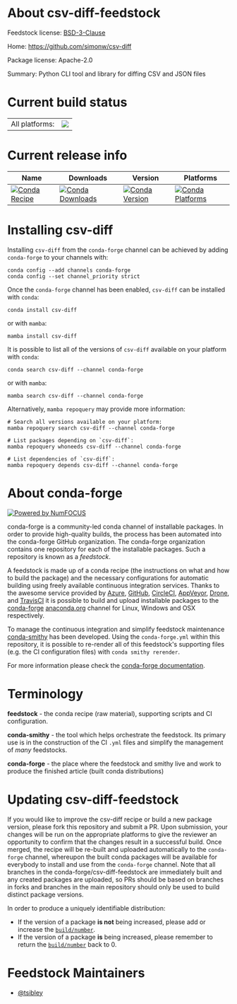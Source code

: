 About csv-diff-feedstock
========================

Feedstock license: [BSD-3-Clause](https://github.com/conda-forge/csv-diff-feedstock/blob/main/LICENSE.txt)

Home: https://github.com/simonw/csv-diff

Package license: Apache-2.0

Summary: Python CLI tool and library for diffing CSV and JSON files

Current build status
====================


<table><tr><td>All platforms:</td>
    <td>
      <a href="https://dev.azure.com/conda-forge/feedstock-builds/_build/latest?definitionId=18279&branchName=main">
        <img src="https://dev.azure.com/conda-forge/feedstock-builds/_apis/build/status/csv-diff-feedstock?branchName=main">
      </a>
    </td>
  </tr>
</table>

Current release info
====================

| Name | Downloads | Version | Platforms |
| --- | --- | --- | --- |
| [![Conda Recipe](https://img.shields.io/badge/recipe-csv--diff-green.svg)](https://anaconda.org/conda-forge/csv-diff) | [![Conda Downloads](https://img.shields.io/conda/dn/conda-forge/csv-diff.svg)](https://anaconda.org/conda-forge/csv-diff) | [![Conda Version](https://img.shields.io/conda/vn/conda-forge/csv-diff.svg)](https://anaconda.org/conda-forge/csv-diff) | [![Conda Platforms](https://img.shields.io/conda/pn/conda-forge/csv-diff.svg)](https://anaconda.org/conda-forge/csv-diff) |

Installing csv-diff
===================

Installing `csv-diff` from the `conda-forge` channel can be achieved by adding `conda-forge` to your channels with:

```
conda config --add channels conda-forge
conda config --set channel_priority strict
```

Once the `conda-forge` channel has been enabled, `csv-diff` can be installed with `conda`:

```
conda install csv-diff
```

or with `mamba`:

```
mamba install csv-diff
```

It is possible to list all of the versions of `csv-diff` available on your platform with `conda`:

```
conda search csv-diff --channel conda-forge
```

or with `mamba`:

```
mamba search csv-diff --channel conda-forge
```

Alternatively, `mamba repoquery` may provide more information:

```
# Search all versions available on your platform:
mamba repoquery search csv-diff --channel conda-forge

# List packages depending on `csv-diff`:
mamba repoquery whoneeds csv-diff --channel conda-forge

# List dependencies of `csv-diff`:
mamba repoquery depends csv-diff --channel conda-forge
```


About conda-forge
=================

[![Powered by
NumFOCUS](https://img.shields.io/badge/powered%20by-NumFOCUS-orange.svg?style=flat&colorA=E1523D&colorB=007D8A)](https://numfocus.org)

conda-forge is a community-led conda channel of installable packages.
In order to provide high-quality builds, the process has been automated into the
conda-forge GitHub organization. The conda-forge organization contains one repository
for each of the installable packages. Such a repository is known as a *feedstock*.

A feedstock is made up of a conda recipe (the instructions on what and how to build
the package) and the necessary configurations for automatic building using freely
available continuous integration services. Thanks to the awesome service provided by
[Azure](https://azure.microsoft.com/en-us/services/devops/), [GitHub](https://github.com/),
[CircleCI](https://circleci.com/), [AppVeyor](https://www.appveyor.com/),
[Drone](https://cloud.drone.io/welcome), and [TravisCI](https://travis-ci.com/)
it is possible to build and upload installable packages to the
[conda-forge](https://anaconda.org/conda-forge) [anaconda.org](https://anaconda.org/)
channel for Linux, Windows and OSX respectively.

To manage the continuous integration and simplify feedstock maintenance
[conda-smithy](https://github.com/conda-forge/conda-smithy) has been developed.
Using the ``conda-forge.yml`` within this repository, it is possible to re-render all of
this feedstock's supporting files (e.g. the CI configuration files) with ``conda smithy rerender``.

For more information please check the [conda-forge documentation](https://conda-forge.org/docs/).

Terminology
===========

**feedstock** - the conda recipe (raw material), supporting scripts and CI configuration.

**conda-smithy** - the tool which helps orchestrate the feedstock.
                   Its primary use is in the construction of the CI ``.yml`` files
                   and simplify the management of *many* feedstocks.

**conda-forge** - the place where the feedstock and smithy live and work to
                  produce the finished article (built conda distributions)


Updating csv-diff-feedstock
===========================

If you would like to improve the csv-diff recipe or build a new
package version, please fork this repository and submit a PR. Upon submission,
your changes will be run on the appropriate platforms to give the reviewer an
opportunity to confirm that the changes result in a successful build. Once
merged, the recipe will be re-built and uploaded automatically to the
`conda-forge` channel, whereupon the built conda packages will be available for
everybody to install and use from the `conda-forge` channel.
Note that all branches in the conda-forge/csv-diff-feedstock are
immediately built and any created packages are uploaded, so PRs should be based
on branches in forks and branches in the main repository should only be used to
build distinct package versions.

In order to produce a uniquely identifiable distribution:
 * If the version of a package **is not** being increased, please add or increase
   the [``build/number``](https://docs.conda.io/projects/conda-build/en/latest/resources/define-metadata.html#build-number-and-string).
 * If the version of a package **is** being increased, please remember to return
   the [``build/number``](https://docs.conda.io/projects/conda-build/en/latest/resources/define-metadata.html#build-number-and-string)
   back to 0.

Feedstock Maintainers
=====================

* [@tsibley](https://github.com/tsibley/)

